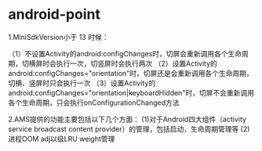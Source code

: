 # android-point

1.MiniSdkVersion小于 13 时候：

（1）不设置Activity的android:configChanges时，切屏会重新调用各个生命周期，切横屏时会执行一次，切竖屏时会执行两次
（2）设置Activity的android:configChanges="orientation"时，切屏还是会重新调用各个生命周期，切横、竖屏时只会执行一次
（3）设置Activity的android:configChanges="orientation|keyboardHidden"时，切屏不会重新调用各个生命周期，只会执行onConfigurationChanged方法


2.AMS提供的功能主要包括以下几个方面：
   (1)对于Android四大组件（activity service broadcast content provider）的管理，包括启动，生命周期管理等
   (2)进程OOM adj以级LRU weight管理
